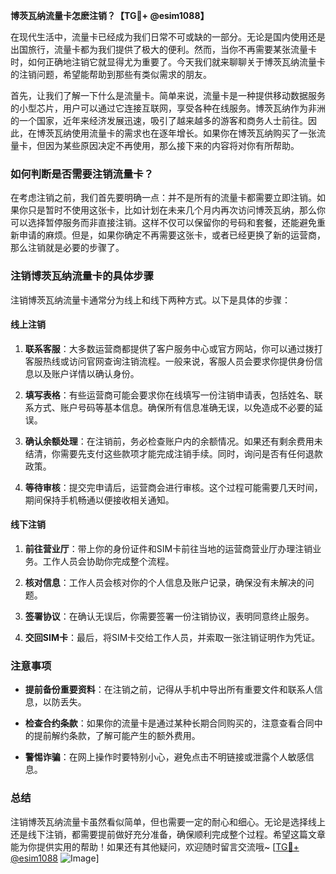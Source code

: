 **博茨瓦纳流量卡怎麽注销？【TG💪+ @esim1088】**

在现代生活中，流量卡已经成为我们日常不可或缺的一部分。无论是国内使用还是出国旅行，流量卡都为我们提供了极大的便利。然而，当你不再需要某张流量卡时，如何正确地注销它就显得尤为重要了。今天我们就来聊聊关于博茨瓦纳流量卡的注销问题，希望能帮助到那些有类似需求的朋友。

首先，让我们了解一下什么是流量卡。简单来说，流量卡是一种提供移动数据服务的小型芯片，用户可以通过它连接互联网，享受各种在线服务。博茨瓦纳作为非洲的一个国家，近年来经济发展迅速，吸引了越来越多的游客和商务人士前往。因此，在博茨瓦纳使用流量卡的需求也在逐年增长。如果你在博茨瓦纳购买了一张流量卡，但因为某些原因决定不再使用，那么接下来的内容将对你有所帮助。

### 如何判断是否需要注销流量卡？

在考虑注销之前，我们首先要明确一点：并不是所有的流量卡都需要立即注销。如果你只是暂时不使用这张卡，比如计划在未来几个月内再次访问博茨瓦纳，那么你可以选择暂停服务而非直接注销。这样不仅可以保留你的号码和套餐，还能避免重新申请的麻烦。但是，如果你确定不再需要这张卡，或者已经更换了新的运营商，那么注销就是必要的步骤了。

### 注销博茨瓦纳流量卡的具体步骤

注销博茨瓦纳流量卡通常分为线上和线下两种方式。以下是具体的步骤：

#### 线上注销

1. **联系客服**：大多数运营商都提供了客户服务中心或官方网站，你可以通过拨打客服热线或访问官网查询注销流程。一般来说，客服人员会要求你提供身份信息以及账户详情以确认身份。
   
2. **填写表格**：有些运营商可能会要求你在线填写一份注销申请表，包括姓名、联系方式、账户号码等基本信息。确保所有信息准确无误，以免造成不必要的延误。

3. **确认余额处理**：在注销前，务必检查账户内的余额情况。如果还有剩余费用未结清，你需要先支付这些款项才能完成注销手续。同时，询问是否有任何退款政策。

4. **等待审核**：提交完申请后，运营商会进行审核。这个过程可能需要几天时间，期间保持手机畅通以便接收相关通知。

#### 线下注销

1. **前往营业厅**：带上你的身份证件和SIM卡前往当地的运营商营业厅办理注销业务。工作人员会协助你完成整个流程。

2. **核对信息**：工作人员会核对你的个人信息及账户记录，确保没有未解决的问题。

3. **签署协议**：在确认无误后，你需要签署一份注销协议，表明同意终止服务。

4. **交回SIM卡**：最后，将SIM卡交给工作人员，并索取一张注销证明作为凭证。

### 注意事项

- **提前备份重要资料**：在注销之前，记得从手机中导出所有重要文件和联系人信息，以防丢失。
  
- **检查合约条款**：如果你的流量卡是通过某种长期合同购买的，注意查看合同中的提前解约条款，了解可能产生的额外费用。

- **警惕诈骗**：在网上操作时要特别小心，避免点击不明链接或泄露个人敏感信息。

### 总结

注销博茨瓦纳流量卡虽然看似简单，但也需要一定的耐心和细心。无论是选择线上还是线下注销，都需要提前做好充分准备，确保顺利完成整个过程。希望这篇文章能为你提供实用的帮助！如果还有其他疑问，欢迎随时留言交流哦~ [[TG💪+ @esim1088](https://t.me/s/esim1088) ![Image](https://i.postimg.cc/4NQfJmqS/Snipaste-2025-05-13-00-14-12.png)]